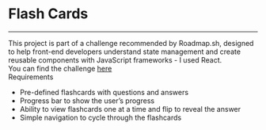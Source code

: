 <h1>Flash Cards</h1>
<hr>
This project is part of a challenge recommended by Roadmap.sh, designed to help front-end developers understand state management and create reusable components with JavaScript frameworks - I used React.
<br>
You can find the challenge <a href="https://roadmap.sh/projects/flash-cards" target="_blank">here</a>
<br>
Requirements
<ul>
 <li>Pre-defined flashcards with questions and answers</li>
 <li>Progress bar to show the user’s progress</li>
 <li>Ability to view flashcards one at a time and flip to reveal the answer</li>
 <li>Simple navigation to cycle through the flashcards</li>
</ul>
